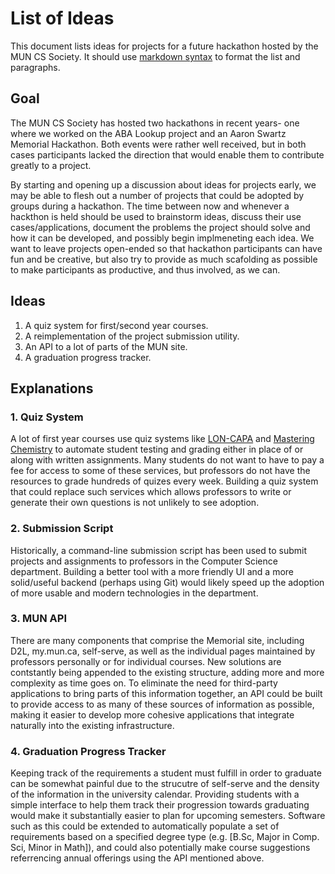 # List of Ideas

This document lists ideas for projects for a future hackathon hosted by the MUN CS Society.
It should use [markdown syntax](daringfireball.net/projects/markdown/) to format the list
and paragraphs.

## Goal

The MUN CS Society has hosted two hackathons in recent years- one where we worked on the
ABA Lookup project and an Aaron Swartz Memorial Hackathon. Both events were rather
well received, but in both cases participants lacked the direction that would enable
them to contribute greatly to a project.

By starting and opening up a discussion about ideas for projects early, we may be able to
flesh out a number of projects that could be adopted by groups during a hackathon.
The time between now and whenever a hackthon is held should be used to brainstorm
ideas, discuss their use cases/applications, document the problems the project
should solve and how it can be developed, and possibly begin implmeneting each
idea. We want to leave projects open-ended so that hackathon participants can
have fun and be creative, but also try to provide as much scafolding as possible
to make participants as productive, and thus involved, as we can.

## Ideas

1. A quiz system for first/second year courses.
2. A reimplementation of the project submission utility.
3. An API to a lot of parts of the MUN site.
4. A graduation progress tracker.

## Explanations

### 1. Quiz System

A lot of first year courses use quiz systems like
[LON-CAPA](https://homework.math.pitt.edu/adm/login?domain=pitt)
and [Mastering Chemistry](https://homework.math.pitt.edu/adm/login?domain=pitt)
to automate student testing and grading either in place of or along with
written assignments.  Many students do not want to have to pay a fee for access
to some of these services, but professors do not have the resources to grade
hundreds of quizes every week.  Building a quiz system that could replace such
services which allows professors to write or generate their own questions
is not unlikely to see adoption.

### 2. Submission Script

Historically, a command-line submission script has been used to submit
projects and assignments to professors in the Computer Science department.
Building a better tool with a more friendly UI and a more solid/useful
backend (perhaps using Git) would likely speed up the adoption of more
usable and modern technologies in the department.

### 3. MUN API

There are many components that comprise the Memorial site, including D2L,
my.mun.ca, self-serve, as well as the individual pages maintained by
professors personally or for individual courses.  New solutions are
contstantly being appended to the existing structure, adding more and
more complexity as time goes on.  To eliminate the need for third-party
applications to bring parts of this information together, an API could
be built to provide access to as many of these sources of information
as possible, making it easier to develop more cohesive applications that
integrate naturally into the existing infrastructure.

### 4. Graduation Progress Tracker

Keeping track of the requirements a student must fulfill in order to
graduate can be somewhat painful due to the strucutre of self-serve
and the density of the information in the university calendar.
Providing students with a simple interface to help them track their
progression towards graduating would make it substantially easier to
plan for upcoming semesters. Software such as this could be extended
to automatically populate a set of requirements based on a specified
degree type (e.g. [B.Sc, Major in Comp. Sci, Minor in Math]), and
could also potentially make course suggestions referrencing annual
offerings using the API mentioned above.
